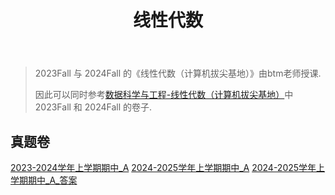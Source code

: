 ﻿---
title: 线性代数
---

> 2023Fall 与 2024Fall 的《线性代数（计算机拔尖基地）》由btm老师授课.
>
>因此可以同时参考[数据科学与工程-线性代数（计算机拔尖基地）](../../数据科学与工程学院/线性代数（计算机拔尖基地）)中 2023Fall 和 2024Fall 的卷子.

## 真题卷

[2023-2024学年上学期期中_A](https://drive.vanillaaaa.org/SharedCourses/软件工程学院/线性代数/2023-2024学年上学期期中_A.pdf)
[2024-2025学年上学期期中_A](https://drive.vanillaaaa.org/SharedCourses/软件工程学院/线性代数/2024-2025学年上学期期中_A.pdf)
[2024-2025学年上学期期中_A_答案](https://drive.vanillaaaa.org/SharedCourses/软件工程学院/线性代数/2024-2025学年上学期期中_A_答案.pdf)

